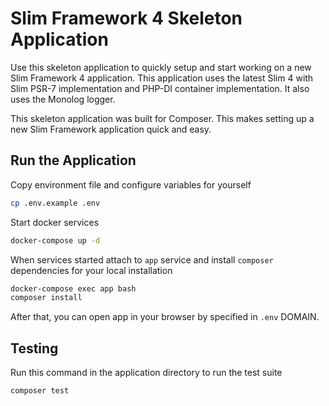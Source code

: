 # Slim Framework 4 Skeleton Application

Use this skeleton application to quickly setup and start working on a new Slim Framework 4 application. This application uses the latest Slim 4 with Slim PSR-7 implementation and PHP-DI container implementation. It also uses the Monolog logger.

This skeleton application was built for Composer. This makes setting up a new Slim Framework application quick and easy.

## Run the Application

Copy environment file and configure variables for yourself

```bash
cp .env.example .env
```

Start docker services

```bash
docker-compose up -d
```

When services started attach to `app` service and install `composer` dependencies for your local installation

```bash
docker-compose exec app bash
composer install
```

After that, you can open app in your browser by specified in `.env` DOMAIN.

## Testing

Run this command in the application directory to run the test suite

```bash
composer test
```
